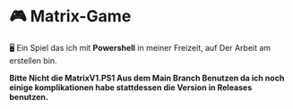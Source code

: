 # 🎮 Matrix-Game  

🖥️ Ein Spiel das ich mit **Powershell** in meiner Freizeit, auf Der Arbeit am erstellen bin. 

**Bitte Nicht die MatrixV1.PS1 Aus dem Main Branch Benutzen da ich noch einige komplikationen habe stattdessen die Version in Releases benutzen.**


